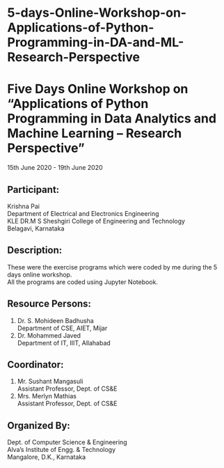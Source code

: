 # 5-days-Online-Workshop-on-Applications-of-Python-Programming-in-DA-and-ML-Research-Perspective

# Five Days Online Workshop on “Applications of Python Programming in Data Analytics and Machine Learning – Research Perspective”
15th June 2020 - 19th June 2020

## Participant:
Krishna Pai  
Department of Electrical and Electronics Engineering  
KLE DR.M S Sheshgiri College of Engineering and Technology  
Belagavi, Karnataka

## Description:
These were the exercise programs which were coded by me during the 5 days online workshop.  
All the programs are coded using Jupyter Notebook.

## Resource Persons:
1)	Dr. S. Mohideen Badhusha   
Department of CSE, AIET, Mijar   
2)	Dr. Mohammed Javed  
Department of IT, IIIT, Allahabad

## Coordinator: 
1)	Mr. Sushant Mangasuli   
Assistant Professor, Dept. of CS&E  
2)	Mrs. Merlyn Mathias   
Assistant Professor, Dept. of CS&E  

## Organized By:
Dept. of Computer Science & Engineering   
Alva’s Institute of Engg. & Technology      
Mangalore, D.K., Karnataka   
